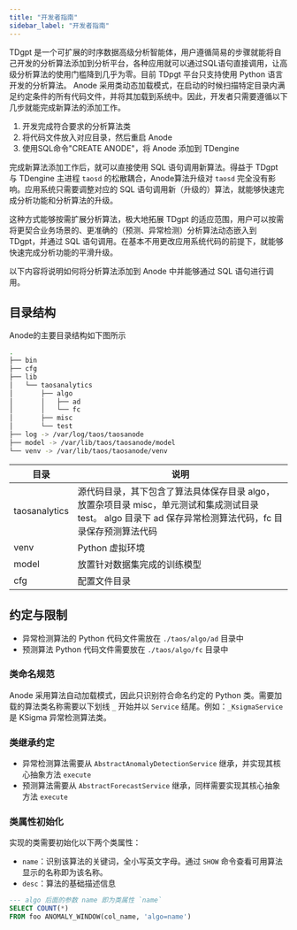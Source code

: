 ```yaml
---
title: "开发者指南"
sidebar_label: "开发者指南"
---
```

TDgpt 是一个可扩展的时序数据高级分析智能体，用户遵循简易的步骤就能将自己开发的分析算法添加到分析平台，各种应用就可以通过SQL语句直接调用，让高级分析算法的使用门槛降到几乎为零。目前 TDpgt 平台只支持使用 Python 语言开发的分析算法。
Anode 采用类动态加载模式，在启动的时候扫描特定目录内满足约定条件的所有代码文件，并将其加载到系统中。因此，开发者只需要遵循以下几步就能完成新算法的添加工作。
1. 开发完成符合要求的分析算法类
2. 将代码文件放入对应目录，然后重启 Anode
3. 使用SQL命令"CREATE ANODE"，将 Anode 添加到 TDengine
   
完成新算法添加工作后，就可以直接使用 SQL 语句调用新算法。得益于 TDgpt 与 TDengine 主进程 `taosd` 的松散耦合，Anode算法升级对 `taosd` 完全没有影响。应用系统只需要调整对应的 SQL 语句调用新（升级的）算法，就能够快速完成分析功能和分析算法的升级。

这种方式能够按需扩展分析算法，极大地拓展 TDgpt 的适应范围，用户可以按需将更契合业务场景的、更准确的（预测、异常检测）分析算法动态嵌入到 TDgpt，并通过 SQL 语句调用。在基本不用更改应用系统代码的前提下，就能够快速完成分析功能的平滑升级。

以下内容将说明如何将分析算法添加到 Anode 中并能够通过 SQL 语句进行调用。

## 目录结构
Anode的主要目录结构如下图所示

```bash
.
├── bin
├── cfg
├── lib
│   └── taosanalytics
│       ├── algo
│       │   ├── ad
│       │   └── fc
│       ├── misc
│       └── test
├── log -> /var/log/taos/taosanode
├── model -> /var/lib/taos/taosanode/model
└── venv -> /var/lib/taos/taosanode/venv

```

|目录|说明|
|---|---|
|taosanalytics| 源代码目录，其下包含了算法具体保存目录 algo，放置杂项目录 misc，单元测试和集成测试目录 test。 algo 目录下 ad 保存异常检测算法代码，fc 目录保存预测算法代码|
|venv| Python 虚拟环境|
|model|放置针对数据集完成的训练模型|
|cfg|配置文件目录|

## 约定与限制

- 异常检测算法的 Python 代码文件需放在 `./taos/algo/ad` 目录中
- 预测算法 Python 代码文件需要放在 `./taos/algo/fc` 目录中


### 类命名规范

Anode 采用算法自动加载模式，因此只识别符合命名约定的 Python 类。需要加载的算法类名称需要以下划线 `_` 开始并以 `Service` 结尾。例如：`_KsigmaService` 是 KSigma 异常检测算法类。

### 类继承约定

- 异常检测算法需要从 `AbstractAnomalyDetectionService` 继承，并实现其核心抽象方法 `execute`
- 预测算法需要从 `AbstractForecastService` 继承，同样需要实现其核心抽象方法 `execute`

### 类属性初始化
实现的类需要初始化以下两个类属性：

- `name`：识别该算法的关键词，全小写英文字母。通过 `SHOW` 命令查看可用算法显示的名称即为该名称。
- `desc`：算法的基础描述信息

```SQL
--- algo 后面的参数 name 即为类属性 `name`
SELECT COUNT(*)
FROM foo ANOMALY_WINDOW(col_name, 'algo=name')
```
